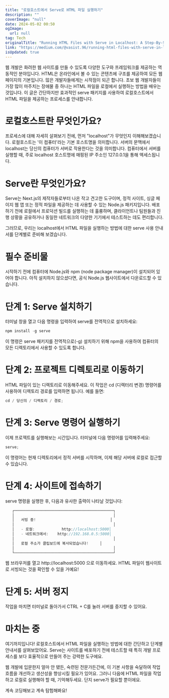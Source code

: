 ```yaml
---
title: "로컬호스트에서 Serve로 HTML 파일 실행하기"
description: ""
coverImage: "null"
date: 2024-05-02 00:50
ogImage: 
  url: null
tag: Tech
originalTitle: "Running HTML Files with Serve in Localhost: A Step-By-Step Guide"
link: "https://medium.com/@vasist.96/running-html-files-with-serve-in-localhost-a-step-by-step-guide-e554c2da9eb0"
isUpdated: true
---
```




웹 개발은 화려한 웹 사이트를 만들 수 있도록 다양한 도구와 프레임워크를 제공하는 역동적인 분야입니다. HTML은 온라인에서 볼 수 있는 콘텐츠에 구조를 제공하여 모든 웹 페이지의 기본입니다. 많은 개발자들에게는 시작점이 되곤 합니다. 초보 웹 개발자들이 가장 많이 마주치는 장애물 중 하나는 HTML 파일을 로컬에서 실행하는 방법을 배우는 것입니다. 이 글은 간단하지만 효과적인 serve 패키지를 사용하여 로컬호스트에서 HTML 파일을 제공하는 프로세스를 안내합니다.

# 로컬호스트란 무엇인가요?

프로세스에 대해 자세히 살펴보기 전에, 먼저 "localhost"가 무엇인지 이해해보겠습니다. 로컬호스트는 '이 컴퓨터'라는 기본 호스트명을 의미합니다. 서버의 문맥에서 localhost는 당신의 컴퓨터가 서버로 작용한다는 것을 의미합니다. 컴퓨터에서 서버를 실행할 때, 주로 localhost 호스트명에 매핑된 IP 주소인 127.0.0.1을 통해 액세스됩니다.

# Serve란 무엇인가요?

<div class="content-ad"></div>

Serve는 Next.js의 제작자들로부터 나온 작고 견고한 도구이며, 정적 사이트, 싱글 페이지 웹 앱 또는 정적 파일을 제공하는 데 사용할 수 있는 Node.js 패키지입니다. 배포하기 전에 로컬에서 프로덕션 빌드를 실행하는 데 훌륭하며, 클라이언트나 팀원들과 진행 상황을 공유하거나 동일한 네트워크의 다양한 기기에서 테스트하는 데도 편리합니다.

그러므로, 우리는 localhost에서 HTML 파일을 실행하는 방법에 대한 serve 사용 안내서를 단계별로 준비해 보겠습니다.

# 필수 준비물

시작하기 전에 컴퓨터에 Node.js와 npm (node package manager)이 설치되어 있어야 합니다. 아직 설치하지 않으셨다면, 공식 Node.js 웹사이트에서 다운로드할 수 있습니다.

<div class="content-ad"></div>

# 단계 1: Serve 설치하기

터미널 창을 열고 다음 명령을 입력하여 serve를 전역적으로 설치하세요:

```js
npm install -g serve
```

이 명령은 serve 패키지를 전역적으로(-g) 설치하기 위해 npm을 사용하여 컴퓨터의 모든 디렉토리에서 사용할 수 있도록 합니다.

<div class="content-ad"></div>

# 단계 2: 프로젝트 디렉토리로 이동하기

HTML 파일이 있는 디렉토리로 이동해주세요. 이 작업은 cd (디렉터리 변경) 명령어를 사용하여 디렉토리 경로를 입력하면 됩니다. 예를 들면:

```js
cd / 당신의 / 디렉토리 / 경로;
```

# 단계 3: Serve 명령어 실행하기

<div class="content-ad"></div>

이제 프로젝트를 실행해보는 시간입니다. 터미널에 다음 명령어를 입력해주세요:

```js
serve;
```

이 명령어는 현재 디렉토리에서 정적 서버를 시작하며, 이제 해당 서버에 로컬로 접근할 수 있습니다.

# 단계 4: 사이트에 접속하기

<div class="content-ad"></div>

serve 명령을 실행한 후, 다음과 유사한 출력이 나타날 것입니다:

```js
   ┌────────────────────────────────────────────┐
   │                                            │
   │   서빙 중!                                 │
   │                                            │
   │   - 로컬:            http://localhost:5000│
   │   - 네트워크에서:    http://192.168.0.5:5000│
   │                                            │
   │   로컬 주소가 클립보드에 복사되었습니다!     │
   │                                            │
   └────────────────────────────────────────────┘
```

웹 브라우저를 열고 http://localhost:5000 으로 이동하세요. HTML 파일이 웹사이트로 서빙되는 것을 확인할 수 있을 거예요!

# 단계 5: 서버 정지

<div class="content-ad"></div>

작업을 마치면 터미널로 돌아가서 CTRL + C를 눌러 서버를 중지할 수 있어요.

# 마치는 중

여기까지입니다! 로컬호스트에서 HTML 파일을 실행하는 방법에 대한 간단하고 단계별 안내서를 살펴보았어요. Serve는 사이트를 배포하기 전에 테스트할 때 특히 개발 프로세스를 보다 효율적으로 만들어 주는 강력한 도구에요.

웹 개발에 입문한지 얼마 안 됐든, 숙련된 전문가든간에, 이 기본 사항을 숙달하여 작업 흐름을 개선하고 생산성을 향상시킬 필요가 있어요. 그러니 다음에 HTML 파일을 작업하고 로컬로 실행해야 할 때, 기억해두세요. 단지 serve가 필요할 뿐이에요.

<div class="content-ad"></div>

계속 코딩해보고 계속 탐험해봐요!
